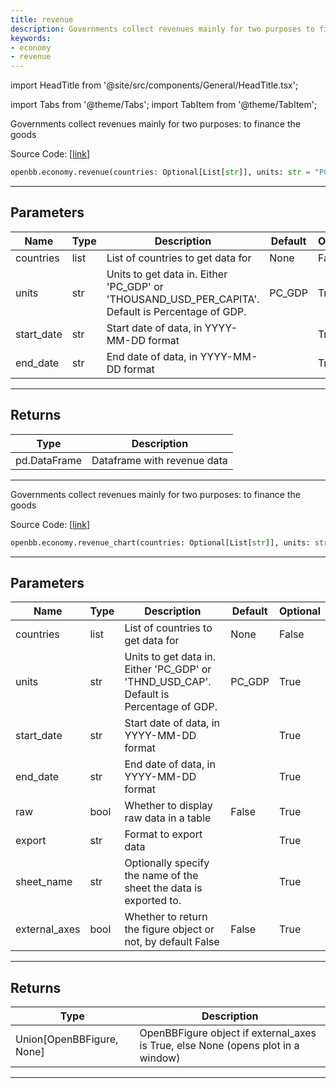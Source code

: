 ```yaml
---
title: revenue
description: Governments collect revenues mainly for two purposes to finance the goods
keywords:
- economy
- revenue
---
```


import HeadTitle from '@site/src/components/General/HeadTitle.tsx';

<HeadTitle title="economy.revenue - Reference | OpenBB SDK Docs" />

import Tabs from '@theme/Tabs';
import TabItem from '@theme/TabItem';

<Tabs>
<TabItem value="model" label="Model" default>

Governments collect revenues mainly for two purposes: to finance the goods

Source Code: [[link](https://github.com/OpenBB-finance/OpenBBTerminal/tree/main/openbb_terminal/economy/oecd_model.py#L1008)]

```python wordwrap
openbb.economy.revenue(countries: Optional[List[str]], units: str = "PC_GDP", start_date: Any = "", end_date: Any = "")
```

---

## Parameters

| Name | Type | Description | Default | Optional |
| ---- | ---- | ----------- | ------- | -------- |
| countries | list | List of countries to get data for | None | False |
| units | str | Units to get data in. Either 'PC_GDP' or 'THOUSAND_USD_PER_CAPITA'.<br/>Default is Percentage of GDP. | PC_GDP | True |
| start_date | str | Start date of data, in YYYY-MM-DD format |  | True |
| end_date | str | End date of data, in YYYY-MM-DD format |  | True |


---

## Returns

| Type | Description |
| ---- | ----------- |
| pd.DataFrame | Dataframe with revenue data |
---



</TabItem>
<TabItem value="view" label="Chart">

Governments collect revenues mainly for two purposes: to finance the goods

Source Code: [[link](https://github.com/OpenBB-finance/OpenBBTerminal/tree/main/openbb_terminal/economy/oecd_view.py#L539)]

```python wordwrap
openbb.economy.revenue_chart(countries: Optional[List[str]], units: str = "PC_GDP", start_date: str = "", end_date: str = "", raw: bool = False, export: str = "", sheet_name: str = "", external_axes: bool = False)
```

---

## Parameters

| Name | Type | Description | Default | Optional |
| ---- | ---- | ----------- | ------- | -------- |
| countries | list | List of countries to get data for | None | False |
| units | str | Units to get data in. Either 'PC_GDP' or 'THND_USD_CAP'.<br/>Default is Percentage of GDP. | PC_GDP | True |
| start_date | str | Start date of data, in YYYY-MM-DD format |  | True |
| end_date | str | End date of data, in YYYY-MM-DD format |  | True |
| raw | bool | Whether to display raw data in a table | False | True |
| export | str | Format to export data |  | True |
| sheet_name | str | Optionally specify the name of the sheet the data is exported to. |  | True |
| external_axes | bool | Whether to return the figure object or not, by default False | False | True |


---

## Returns

| Type | Description |
| ---- | ----------- |
| Union[OpenBBFigure, None] | OpenBBFigure object if external_axes is True, else None (opens plot in a window) |
---



</TabItem>
</Tabs>